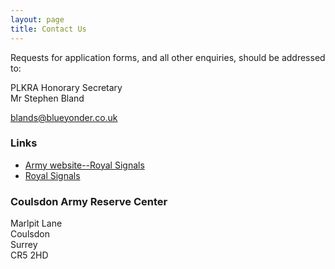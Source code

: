 ```yaml
---
layout: page
title: Contact Us
---
```


<p>Requests for application forms, and all other enquiries, should be addressed to:</p>
<p>
    PLKRA Honorary Secretary<br>
    Mr Stephen Bland<br>
    <div class="icon email-icon"><a href="mailto:blands@blueyonder.co.uk">blands@blueyonder.co.uk</a></div>
</p>

<h3>Links</h3>
<ul>
<li><a href="https://www.army.mod.uk/who-we-are/corps-regiments-and-units/royal-signals/">Army website--Royal Signals</a></li>
<li><a href="https://royalsignals.org/">Royal Signals</a></li>
</ul>

<h3>Coulsdon Army Reserve Center</h3>
Marlpit Lane<br />Coulsdon<br />Surrey<br />CR5 2HD
